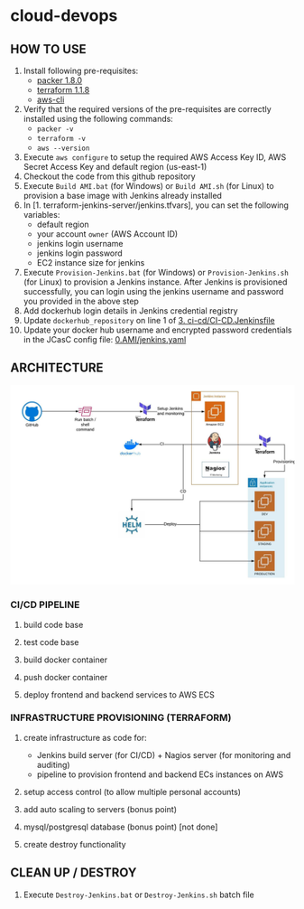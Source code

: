 # cloud-devops

## HOW TO USE
1. Install following pre-requisites:
   - [packer 1.8.0](https://www.packer.io/downloads)
   - [terraform 1.1.8](https://www.terraform.io/downloads)
   - [aws-cli](https://aws.amazon.com/cli/)
2. Verify that the required versions of the pre-requisites are correctly installed using the following commands:
   - `packer -v`
   - `terraform -v`
   - `aws --version`
3. Execute `aws configure` to setup the required AWS Access Key ID, AWS Secret Access Key and default region (us-east-1)
4. Checkout the code from this github repository
5. Execute `Build AMI.bat` (for Windows) or `Build AMI.sh` (for Linux) to provision a base image with Jenkins already installed
6. In [1. terraform-jenkins-server/jenkins.tfvars], you can set the following variables:
   - default region
   - your account `owner` (AWS Account ID) 
   - jenkins login username
   - jenkins login password
   - EC2 instance size for jenkins
5. Execute `Provision-Jenkins.bat` (for Windows) or `Provision-Jenkins.sh` (for Linux) to provision a Jenkins instance. After Jenkins is provisioned successfully, you can login using the jenkins username and password you provided in the above step
6. Add dockerhub login details in Jenkins credential registry
7. Update `dockerhub_repository` on line 1 of [3. ci-cd/CI-CD.Jenkinsfile](https://github.com/ibrolive/cloud-devops/blob/main/3.%20ci-cd/CI_CD.Jenkinsfile)
8. Update your docker hub username and encrypted password credentials in the JCasC config file: [0.AMI/jenkins.yaml](https://github.com/ibrolive/cloud-devops/blob/main/0.AMI/jenkins.yaml)

## ARCHITECTURE

![Architecture Diagram](assets/infra-architecture.jpeg)

### CI/CD PIPELINE

1. build code base

2. test code base

3. build docker container

4. push docker container

5. deploy frontend and backend services to AWS ECS

### INFRASTRUCTURE PROVISIONING (TERRAFORM)

1. create infrastructure as code for:
   - Jenkins build server (for CI/CD) + Nagios server (for monitoring and auditing)
   - pipeline to provision frontend and backend ECs instances on AWS
2. setup access control (to allow multiple personal accounts)

3. add auto scaling to servers (bonus point)

4. mysql/postgresql database (bonus point) [not done]
 
5. create destroy functionality


## CLEAN UP / DESTROY
1. Execute `Destroy-Jenkins.bat` or `Destroy-Jenkins.sh` batch file